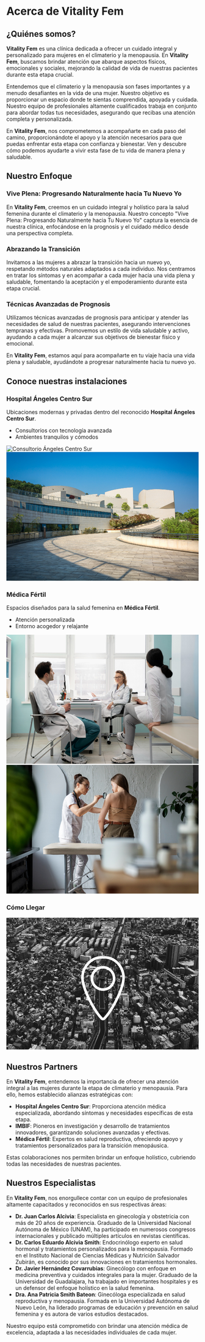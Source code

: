 # Acerca de Vitality Fem

## ¿Quiénes somos?

**Vitality Fem** es una clínica dedicada a ofrecer un cuidado integral y personalizado para mujeres en el climaterio y la menopausia. En **Vitality Fem**, buscamos brindar atención que abarque aspectos físicos, emocionales y sociales, mejorando la calidad de vida de nuestras pacientes durante esta etapa crucial.

Entendemos que el climaterio y la menopausia son fases importantes y a menudo desafiantes en la vida de una mujer. Nuestro objetivo es proporcionar un espacio donde te sientas comprendida, apoyada y cuidada. Nuestro equipo de profesionales altamente cualificados trabaja en conjunto para abordar todas tus necesidades, asegurando que recibas una atención completa y personalizada.

En **Vitality Fem**, nos comprometemos a acompañarte en cada paso del camino, proporcionándote el apoyo y la atención necesarios para que puedas enfrentar esta etapa con confianza y bienestar. Ven y descubre cómo podemos ayudarte a vivir esta fase de tu vida de manera plena y saludable.

## Nuestro Enfoque

### Vive Plena: Progresando Naturalmente hacia Tu Nuevo Yo

En **Vitality Fem**, creemos en un cuidado integral y holístico para la salud femenina durante el climaterio y la menopausia. Nuestro concepto "Vive Plena: Progresando Naturalmente hacia Tu Nuevo Yo" captura la esencia de nuestra clínica, enfocándose en la prognosis y el cuidado médico desde una perspectiva completa.

### Abrazando la Transición

Invitamos a las mujeres a abrazar la transición hacia un nuevo yo, respetando métodos naturales adaptados a cada individuo. Nos centramos en tratar los síntomas y en acompañar a cada mujer hacia una vida plena y saludable, fomentando la aceptación y el empoderamiento durante esta etapa crucial.

### Técnicas Avanzadas de Prognosis

Utilizamos técnicas avanzadas de prognosis para anticipar y atender las necesidades de salud de nuestras pacientes, asegurando intervenciones tempranas y efectivas. Promovemos un estilo de vida saludable y activo, ayudando a cada mujer a alcanzar sus objetivos de bienestar físico y emocional.

En **Vitality Fem**, estamos aquí para acompañarte en tu viaje hacia una vida plena y saludable, ayudándote a progresar naturalmente hacia tu nuevo yo.

## Conoce nuestras instalaciones

### Hospital Ángeles Centro Sur

Ubicaciones modernas y privadas dentro del reconocido **Hospital Ángeles Centro Sur**.

- Consultorios con tecnología avanzada
- Ambientes tranquilos y cómodos

![Consultorio Ángeles Centro Sur](./imagenes/Hospital_1.jpg)
![Sala de Espera Ángeles Centro Sur](./imagenes/Hospital_2.jpg)

### Médica Fértil

Espacios diseñados para la salud femenina en **Médica Fértil**.

- Atención personalizada
- Entorno acogedor y relajante

![Consultorio Médica Fértil](./imagenes/MF_1.jpg)
![Sala de Tratamiento Médica Fértil](./imagenes/MF_2.jpg)

### Cómo Llegar

![Mapa Ubicación](./imagenes/Mapa_1.jpg)

## Nuestros Partners

En **Vitality Fem**, entendemos la importancia de ofrecer una atención integral a las mujeres durante la etapa de climaterio y menopausia. Para ello, hemos establecido alianzas estratégicas con:

- **Hospital Ángeles Centro Sur**: Proporciona atención médica especializada, abordando síntomas y necesidades específicas de esta etapa.
- **IMBIF**: Pioneros en investigación y desarrollo de tratamientos innovadores, garantizando soluciones avanzadas y efectivas.
- **Médica Fértil**: Expertos en salud reproductiva, ofreciendo apoyo y tratamientos personalizados para la transición menopáusica.

Estas colaboraciones nos permiten brindar un enfoque holístico, cubriendo todas las necesidades de nuestras pacientes.

## Nuestros Especialistas

En **Vitality Fem**, nos enorgullece contar con un equipo de profesionales altamente capacitados y reconocidos en sus respectivas áreas:

- **Dr. Juan Carlos Alcivia**: Especialista en ginecología y obstetricia con más de 20 años de experiencia. Graduado de la Universidad Nacional Autónoma de México (UNAM), ha participado en numerosos congresos internacionales y publicado múltiples artículos en revistas científicas.
- **Dr. Carlos Eduardo Alcivia Smith**: Endocrinólogo experto en salud hormonal y tratamientos personalizados para la menopausia. Formado en el Instituto Nacional de Ciencias Médicas y Nutrición Salvador Zubirán, es conocido por sus innovaciones en tratamientos hormonales.
- **Dr. Javier Hernández Covarrubias**: Ginecólogo con enfoque en medicina preventiva y cuidados integrales para la mujer. Graduado de la Universidad de Guadalajara, ha trabajado en importantes hospitales y es un defensor del enfoque holístico en la salud femenina.
- **Dra. Ana Patricia Smith Bateon**: Ginecóloga especializada en salud reproductiva y menopausia. Formada en la Universidad Autónoma de Nuevo León, ha liderado programas de educación y prevención en salud femenina y es autora de varios estudios destacados.

Nuestro equipo está comprometido con brindar una atención médica de excelencia, adaptada a las necesidades individuales de cada mujer.
